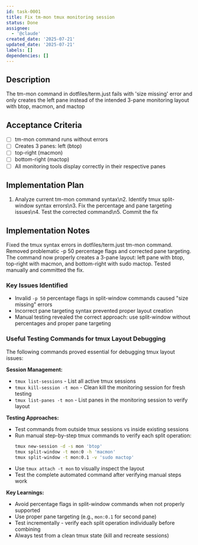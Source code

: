 ```yaml
---
id: task-0001
title: Fix tm-mon tmux monitoring session
status: Done
assignee:
  - '@claude'
created_date: '2025-07-21'
updated_date: '2025-07-21'
labels: []
dependencies: []
---
```


## Description

The tm-mon command in dotfiles/term.just fails with 'size missing' error and only creates the left pane instead of the intended 3-pane monitoring layout with btop, macmon, and mactop

## Acceptance Criteria

- [ ] tm-mon command runs without errors
- [ ] Creates 3 panes: left (btop)
- [ ] top-right (macmon)
- [ ] bottom-right (mactop)
- [ ] All monitoring tools display correctly in their respective panes

## Implementation Plan

1. Analyze current tm-mon command syntax\n2. Identify tmux split-window syntax errors\n3. Fix the percentage and pane targeting issues\n4. Test the corrected command\n5. Commit the fix

## Implementation Notes

Fixed the tmux syntax errors in dotfiles/term.just tm-mon command. Removed problematic -p 50 percentage flags and corrected pane targeting. The command now properly creates a 3-pane layout: left pane with btop, top-right with macmon, and bottom-right with sudo mactop. Tested manually and committed the fix.

### Key Issues Identified
- Invalid `-p 50` percentage flags in split-window commands caused "size missing" errors
- Incorrect pane targeting syntax prevented proper layout creation
- Manual testing revealed the correct approach: use split-window without percentages and proper pane targeting

### Useful Testing Commands for tmux Layout Debugging
The following commands proved essential for debugging tmux layout issues:

**Session Management:**
- `tmux list-sessions` - List all active tmux sessions
- `tmux kill-session -t mon` - Clean kill the monitoring session for fresh testing
- `tmux list-panes -t mon` - List panes in the monitoring session to verify layout

**Testing Approaches:**
- Test commands from outside tmux sessions vs inside existing sessions
- Run manual step-by-step tmux commands to verify each split operation:
  ```bash
  tmux new-session -d -s mon 'btop'
  tmux split-window -t mon:0 -h 'macmon'
  tmux split-window -t mon:0.1 -v 'sudo mactop'
  ```
- Use `tmux attach -t mon` to visually inspect the layout
- Test the complete automated command after verifying manual steps work

**Key Learnings:**
- Avoid percentage flags in split-window commands when not properly supported
- Use proper pane targeting (e.g., `mon:0.1` for second pane)
- Test incrementally - verify each split operation individually before combining
- Always test from a clean tmux state (kill and recreate sessions)
